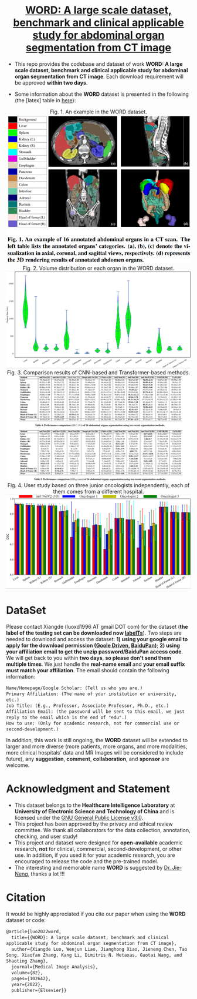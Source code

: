 # <div align=center> [WORD: A large scale dataset, benchmark and clinical applicable study for abdominal organ segmentation from CT image](https://arxiv.org/pdf/2111.02403.pdf)</div>
<!-- * [**New**] **We further annotate several open available and unseen datasets (20 cases from MSD Liver, 20 cases from MSD Pancras, and more than 1k unseen cases from multi-centers) to evaluate the robustness and generalization of deep learning methods. In addition, we build a dataset with more than 3.5k abdominal CT volumes pseudo labels for academic research (self-/semi-/weakly-supervised learning and pseudo labeling), looking forward to the collaboration, please email me at any time.**
* Now, we corrected the results of ESPNet+ KD in Table 8 and the dataset descriptions in Table 1 with red font [Arixiv](https://arxiv.org/pdf/2111.02403.pdf) and [LaTex](https://www.overleaf.com/read/nghhwrbxcmrm).
* Note that all the emails about the download permission of WORD will be handled after the paper is accepted, all information will be updated in time in this repo, please don't send them multiple times!!! -->
* This repo provides the codebase and dataset of work **WORD: A large scale dataset, benchmark and clinical applicable study for abdominal organ segmentation from CT image**. Each download requirement will be approved **within two days**.
<!-- * Now, we are preparing an online evaluation server for the fair and open research if you have experience with it or want to join or provide some support to this project, please contact us !!! -->
* Some information about the **WORD** dataset is  presented in the following (the [latex] table in [here](https://www.overleaf.com/read/nghhwrbxcmrm)):
<div align=center>Fig. 1. An example in the WORD dataset.<img src="./figures/show_data_info.png"></div>

<div align=center>Fig. 2. Volume distribution or each organ in the WORD dataset.<img src="./figures/size.png"></div>

<div align=center>Fig. 3. Comparison results of CNN-based and Transformer-based methods.<img src="./figures/sota.png"></div>

<div align=center>Fig. 4.  User study based on three junior oncologists independently, each of them comes from a different hospital.<img src="./figures/user.png"></div>

# DataSet
Please contact Xiangde (luoxd1996 AT gmail DOT com) for the dataset (**the label of the testing set can be downloaded now [labelTs](https://github.com/HiLab-git/WORD/blob/main/WORD_V0.1.0_labelsTs.zip)**). Two steps are needed to download and access the dataset: **1) using your google email to apply for the download permission ([Goole Driven](https://drive.google.com/drive/folders/16qwlCxH7XtJD9MyPnAbmY4ATxu2mKu67?usp=sharing), [BaiduPan](https://pan.baidu.com/s/1mXUDbUPgKRm_yueXT6E_Kw))**; **2) using your affiliation email to get the unzip password/BaiduPan access code**. We will get back to you within **two days**, **so please don't send them multiple times**. We just handle the **real-name email** and **your email suffix must match your affiliation**. The email should contain the following information:

    Name/Homepage/Google Scholar: (Tell us who you are.)
    Primary Affiliation: (The name of your institution or university, etc.)
    Job Title: (E.g., Professor, Associate Professor, Ph.D., etc.)
    Affiliation Email: (the password will be sent to this email, we just reply to the email which is the end of "edu".)
    How to use: (Only for academic research, not for commercial use or second-development.)
    
In addition, this work is still ongoing, the **WORD** dataset will be extended to larger and more diverse (more patients, more organs, and more modalities, more clinical hospitals' data and MR Images will be considered to include future), any **suggestion**, **comment**, **collaboration**, and **sponsor** are welcome. 

# Acknowledgment and Statement
* This dataset belongs to the **Healthcare Intelligence Laboratory** at **University of Electronic Science and Technology of China** and is licensed under the [GNU General Public License v3.0](https://www.gnu.org/licenses/gpl-3.0.html).
* This project has been approved by the privacy and ethical review committee. We thank all collaborators for the data collection, annotation, checking, and user study!
* This project and dataset were designed for **open-available** academic research, **not** for clinical, commercial, second-development, or other use. In addition, if you used it for your academic research, you are encouraged to release the code and the pre-trained model.
* The interesting and memorable name **WORD** is suggested by [Dr. Jie-Neng](https://scholar.google.com/citations?user=yLYj88sAAAAJ&hl=zh-CN), thanks a lot !!!

# Citation
It would be highly appreciated if you cite our paper when using the **WORD** dataset or code:

    @article{luo2022word,
      title={{WORD}: A large scale dataset, benchmark and clinical applicable study for abdominal organ segmentation from CT image},
      author={Xiangde Luo, Wenjun Liao, Jianghong Xiao, Jieneng Chen, Tao Song, Xiaofan Zhang, Kang Li, Dimitris N. Metaxas, Guotai Wang, and Shaoting Zhang},
      journal={Medical Image Analysis},
      volume={82},
      pages={102642},
      year={2022},
      publisher={Elsevier}}
